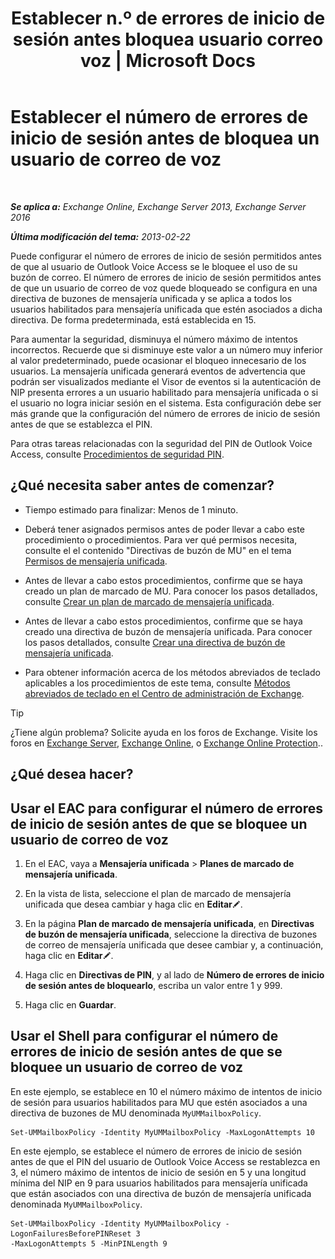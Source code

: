 ﻿---
title: 'Establecer n.º de errores de inicio de sesión antes bloquea usuario correo voz | Microsoft Docs'
TOCTitle: Establecer el número de errores de inicio de sesión antes de bloquea un usuario de correo de voz
ms:assetid: 855e1980-2868-4983-b097-0b5f63f202b8
ms:mtpsurl: https://technet.microsoft.com/es-es/library/Bb123544(v=EXCHG.150)
ms:contentKeyID: 50556842
ms.date: 05/22/2018
mtps_version: v=EXCHG.150
ms.translationtype: MT
---

# Establecer el número de errores de inicio de sesión antes de bloquea un usuario de correo de voz

 

_**Se aplica a:** Exchange Online, Exchange Server 2013, Exchange Server 2016_

_**Última modificación del tema:** 2013-02-22_

Puede configurar el número de errores de inicio de sesión permitidos antes de que al usuario de Outlook Voice Access se le bloquee el uso de su buzón de correo. El número de errores de inicio de sesión permitidos antes de que un usuario de correo de voz quede bloqueado se configura en una directiva de buzones de mensajería unificada y se aplica a todos los usuarios habilitados para mensajería unificada que estén asociados a dicha directiva. De forma predeterminada, está establecida en 15.

Para aumentar la seguridad, disminuya el número máximo de intentos incorrectos. Recuerde que si disminuye este valor a un número muy inferior al valor predeterminado, puede ocasionar el bloqueo innecesario de los usuarios. La mensajería unificada generará eventos de advertencia que podrán ser visualizados mediante el Visor de eventos si la autenticación de NIP presenta errores a un usuario habilitado para mensajería unificada o si el usuario no logra iniciar sesión en el sistema. Esta configuración debe ser más grande que la configuración del número de errores de inicio de sesión antes de que se establezca el PIN.

Para otras tareas relacionadas con la seguridad del PIN de Outlook Voice Access, consulte [Procedimientos de seguridad PIN](pin-security-procedures-exchange-2013-help.md).

## ¿Qué necesita saber antes de comenzar?

  - Tiempo estimado para finalizar: Menos de 1 minuto.

  - Deberá tener asignados permisos antes de poder llevar a cabo este procedimiento o procedimientos. Para ver qué permisos necesita, consulte el el contenido "Directivas de buzón de MU" en el tema [Permisos de mensajería unificada](unified-messaging-permissions-exchange-2013-help.md).

  - Antes de llevar a cabo estos procedimientos, confirme que se haya creado un plan de marcado de MU. Para conocer los pasos detallados, consulte [Crear un plan de marcado de mensajería unificada](create-a-um-dial-plan-exchange-2013-help.md).

  - Antes de llevar a cabo estos procedimientos, confirme que se haya creado una directiva de buzón de mensajería unificada. Para conocer los pasos detallados, consulte [Crear una directiva de buzón de mensajería unificada](create-a-um-mailbox-policy-exchange-2013-help.md).

  - Para obtener información acerca de los métodos abreviados de teclado aplicables a los procedimientos de este tema, consulte [Métodos abreviados de teclado en el Centro de administración de Exchange](keyboard-shortcuts-in-the-exchange-admin-center-exchange-online-protection-help.md).


> [!TIP]
> ¿Tiene algún problema? Solicite ayuda en los foros de Exchange. Visite los foros en <A href="https://go.microsoft.com/fwlink/p/?linkid=60612">Exchange Server</A>, <A href="https://go.microsoft.com/fwlink/p/?linkid=267542">Exchange Online</A>, o <A href="https://go.microsoft.com/fwlink/p/?linkid=285351">Exchange Online Protection</A>..



## ¿Qué desea hacer?

## Usar el EAC para configurar el número de errores de inicio de sesión antes de que se bloquee un usuario de correo de voz

1.  En el EAC, vaya a **Mensajería unificada** \> **Planes de marcado de mensajería unificada**.

2.  En la vista de lista, seleccione el plan de marcado de mensajería unificada que desea cambiar y haga clic en **Editar**![Icono Editar](images/Bb124582.6f53ccb2-1f13-4c02-bea0-30690e6ea71d(EXCHG.150).gif "Icono Editar").

3.  En la página **Plan de marcado de mensajería unificada**, en **Directivas de buzón de mensajería unificada**, seleccione la directiva de buzones de correo de mensajería unificada que desee cambiar y, a continuación, haga clic en **Editar**![Icono Editar](images/Bb124582.6f53ccb2-1f13-4c02-bea0-30690e6ea71d(EXCHG.150).gif "Icono Editar").

4.  Haga clic en **Directivas de PIN**, y al lado de **Número de errores de inicio de sesión antes de bloquearlo**, escriba un valor entre 1 y 999.

5.  Haga clic en **Guardar**.

## Usar el Shell para configurar el número de errores de inicio de sesión antes de que se bloquee un usuario de correo de voz

En este ejemplo, se establece en 10 el número máximo de intentos de inicio de sesión para usuarios habilitados para MU que estén asociados a una directiva de buzones de MU denominada `MyUMMailboxPolicy`.

    Set-UMMailboxPolicy -Identity MyUMMailboxPolicy -MaxLogonAttempts 10

En este ejemplo, se establece el número de errores de inicio de sesión antes de que el PIN del usuario de Outlook Voice Access se restablezca en 3, el número máximo de intentos de inicio de sesión en 5 y una longitud mínima del NIP en 9 para usuarios habilitados para mensajería unificada que están asociados con una directiva de buzón de mensajería unificada denominada `MyUMMailboxPolicy`.

    Set-UMMailboxPolicy -Identity MyUMMailboxPolicy -LogonFailuresBeforePINReset 3
    -MaxLogonAttempts 5 -MinPINLength 9

